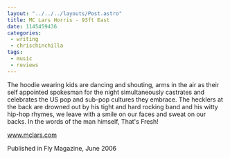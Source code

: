 ```yaml
---
layout: "../../../layouts/Post.astro"
title: MC Lars Horris - 93ft East
date: 1145459436
categories:
 - writing
 - chrischinchilla
tags: 
 - music 
 - reviews
---
```


The hoodie wearing kids are dancing and shouting, arms in the air as their self appointed spokesman for the night simultaneously castrates and celebrates the US pop and sub-pop cultures they embrace. The hecklers at the back are drowned out by his tight and hard rocking band and his witty hip-hop rhymes, we leave with a smile on our faces and sweat on our backs. In the words of the man himself, That's Fresh!

<a href='https://www.mclars.com' target='_blank'>www.mclars.com</a>

Published in Fly Magazine, June 2006
